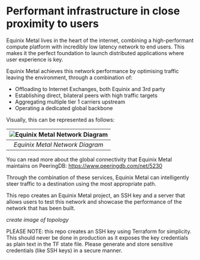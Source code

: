 # Performant infrastructure in close proximity to users

Equinix Metal lives in the heart of the internet, combining a high-performant compute platform with incredibly low latency network to end users.  This makes it the perfect foundation to launch distributed applications where user experience is key.

Equinix Metal achieves this network performance by optimising traffic leaving the environment, through a combination of:
- Offloading to Internet Exchanges, both Equinix and 3rd party
- Establishing direct, bilateral peers with high traffic targets
- Aggregating multiple tier 1 carriers upstream
- Operating a dedicated global backbone

Visually, this can be represented as follows:

| ![Equinix Metal Network Diagram](https://deploy.equinix.com/developers/docs/metal/images/layer3-networking/metal-network-diagram.png) | 
|:--:| 
| *Equinix Metal Network Diagram* |

You can read more about the global connectivity that Equinix Metal maintains on PeeringDB: https://www.peeringdb.com/net/5230

Through the combination of these services, Equinix Metal can intelligently steer traffic to a destination using the most appropriate path.

This repo creates an Equinix Metal project, an SSH key and a server that allows users to test this network and showcase the performance of the network that has been built.

*create image of topology*

PLEASE NOTE: this repo creates an SSH key using Terraform for simplicity.  This should never be done in production as it exposes the key credentials as plain text in the TF state file.  Please generate and store sensitive credentials (like SSH keys) in a secure manner.


